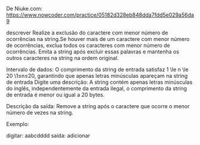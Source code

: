 De Niuke.com: https://www.nowcoder.com/practice/05182d328eb848dda7fdd5e029a56da9

descrever
Realize a exclusão do caractere com menor número de ocorrências na string.Se houver mais de um caractere com menor número de ocorrências, exclua todos os caracteres com menor número de ocorrências. Emita a string após excluir essas palavras e mantenha os outros caracteres na string na ordem original.

Intervalo de dados: O comprimento da string de entrada satisfaz 1 \le n \le 20 \1≤n≤20, garantindo que apenas letras minúsculas apareçam na string de entrada
Digite uma descrição:
A string contém apenas letras minúsculas do inglês, independentemente da entrada ilegal, o comprimento da string de entrada é menor ou igual a 20 bytes.

Descrição da saída:
Remove a string após o caractere que ocorre o menor número de vezes na string.

Exemplo:

digitar:
aabcdddd
saída:
adicionar